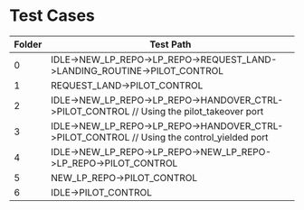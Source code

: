 Test Cases
=============================================================================================================================================================
Folder	| Test Path
--------| ---------------------------------------------------------------------------------------------------------------------------------------------	
0		| IDLE->NEW_LP_REPO->LP_REPO->REQUEST_LAND->LANDING_ROUTINE->PILOT_CONTROL
1		| REQUEST_LAND->PILOT_CONTROL
2		| IDLE->NEW_LP_REPO->LP_REPO->HANDOVER_CTRL->PILOT_CONTROL // Using the pilot_takeover port
3		| IDLE->NEW_LP_REPO->LP_REPO->HANDOVER_CTRL->PILOT_CONTROL // Using the control_yielded port
4		| IDLE->NEW_LP_REPO->LP_REPO->NEW_LP_REPO->LP_REPO->PILOT_CONTROL
5		| NEW_LP_REPO->PILOT_CONTROL
6		| IDLE->PILOT_CONTROL
